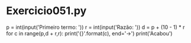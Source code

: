 # Exercicio051.py

p = int(input('Primeiro termo: '))
r = int(input('Razão: '))
d = p + (10 - 1) * r
for c in range(p,d + r,r):
    print('{}'.format(c), end='->')
print('Acabou')
